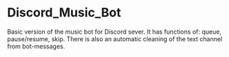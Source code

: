 # Discord_Music_Bot

Basic version of the music bot for Discord sever. It has functions of: queue, pause/resume, skip. 
There is also an automatic cleaning of the text channel from bot-messages.
